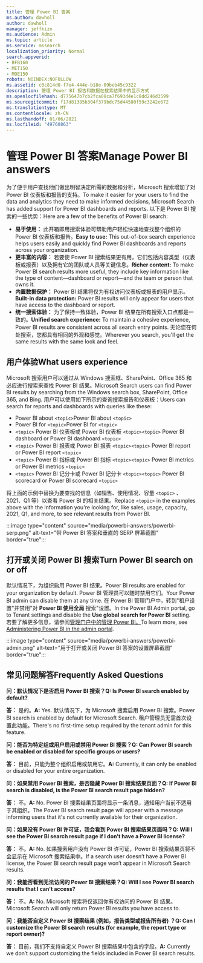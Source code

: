 ```yaml
---
title: 管理 Power BI 答案
ms.author: dawholl
author: dawholl
manager: jeffkizn
ms.audience: Admin
ms.topic: article
ms.service: mssearch
localization_priority: Normal
search.appverid:
- BFB160
- MET150
- MOE150
robots: NOINDEX:NOFOLLOW
ms.assetid: c0c814d0-f7e4-444e-b18e-09beb45c9322
description: 管理 Power BI 报告和数据在搜索结果中的显示方式
ms.openlocfilehash: d775647b7cb2fca08ca7f693d4e1c8dd246d3599
ms.sourcegitcommit: f17d81385b304f379bdc75d44580f59c3242e672
ms.translationtype: MT
ms.contentlocale: zh-CN
ms.lasthandoff: 01/06/2021
ms.locfileid: "49760863"
---
```

# <a name="manage-power-bi-answers"></a><span data-ttu-id="1e818-103">管理 Power BI 答案</span><span class="sxs-lookup"><span data-stu-id="1e818-103">Manage Power BI answers</span></span>

<span data-ttu-id="1e818-104">为了便于用户查找他们做出明智决定所需的数据和分析，Microsoft 搜索增加了对 Power BI 仪表板和报告的支持。</span><span class="sxs-lookup"><span data-stu-id="1e818-104">To make it easier for your users to find the data and analytics they need to make informed decisions, Microsoft Search has added support for Power BI dashboards and reports.</span></span> <span data-ttu-id="1e818-105">以下是 Power BI 搜索的一些优势：</span><span class="sxs-lookup"><span data-stu-id="1e818-105">Here are a few of the benefits of Power BI search:</span></span>

* <span data-ttu-id="1e818-106">**易于使用：** 此开箱即用搜索体验可帮助用户轻松快速地查找整个组织的 Power BI 仪表板和报告。</span><span class="sxs-lookup"><span data-stu-id="1e818-106">**Easy to use:** This out-of-box search experience helps users easily and quickly find Power BI dashboards and reports across your organization.</span></span>
* <span data-ttu-id="1e818-107">**更丰富的内容：** 若要使 Power BI 搜索结果更有用，它们包括内容类型（仪表板或报表）以及拥有它的团队或人员等关键信息。</span><span class="sxs-lookup"><span data-stu-id="1e818-107">**Richer content:** To make Power BI search results more useful, they include key information like the type of content—dashboard or report—and the team or person that owns it.</span></span>
* <span data-ttu-id="1e818-108">**内置数据保护：** Power BI 结果将仅为有权访问仪表板或报表的用户显示。</span><span class="sxs-lookup"><span data-stu-id="1e818-108">**Built-in data protection:** Power BI results will only appear for users that have access to the dashboard or report.</span></span>
* <span data-ttu-id="1e818-109">**统一搜索体验：** 为了保持一致体验，Power BI 结果在所有搜索入口点都是一致的。</span><span class="sxs-lookup"><span data-stu-id="1e818-109">**Unified search experience:** To maintain a cohesive experience, Power BI results are consistent across all search entry points.</span></span> <span data-ttu-id="1e818-110">无论您在何处搜索，您都具有相同的外观和感觉。</span><span class="sxs-lookup"><span data-stu-id="1e818-110">Wherever you search, you'll get the same results with the same look and feel.</span></span>

## <a name="what-users-experience"></a><span data-ttu-id="1e818-111">用户体验</span><span class="sxs-lookup"><span data-stu-id="1e818-111">What users experience</span></span>

<span data-ttu-id="1e818-112">Microsoft 搜索用户可以通过从 Windows 搜索框、SharePoint、Office 365 和必应进行搜索来查找 Power BI 结果。</span><span class="sxs-lookup"><span data-stu-id="1e818-112">Microsoft Search users can find Power BI results by searching from the Windows search box, SharePoint, Office 365, and Bing.</span></span> <span data-ttu-id="1e818-113">用户可以使用如下所示的查询搜索报告和仪表板：</span><span class="sxs-lookup"><span data-stu-id="1e818-113">Users can search for reports and dashboards with queries like these:</span></span>

* <span data-ttu-id="1e818-114">Power BI about `<topic>`</span><span class="sxs-lookup"><span data-stu-id="1e818-114">Power BI about `<topic>`</span></span>
* <span data-ttu-id="1e818-115">Power BI for `<topic>`</span><span class="sxs-lookup"><span data-stu-id="1e818-115">Power BI for `<topic>`</span></span>
* <span data-ttu-id="1e818-116">`<topic>` Power BI 仪表板或 Power BI 仪表板 `<topic>`</span><span class="sxs-lookup"><span data-stu-id="1e818-116">`<topic>` Power BI dashboard or Power BI dashboard `<topic>`</span></span>
* <span data-ttu-id="1e818-117">`<topic>` Power BI 报表或 Power BI 报表 `<topic>`</span><span class="sxs-lookup"><span data-stu-id="1e818-117">`<topic>` Power BI report or Power BI report `<topic>`</span></span>
* <span data-ttu-id="1e818-118">`<topic>` Power BI 指标或 Power BI 指标 `<topic>`</span><span class="sxs-lookup"><span data-stu-id="1e818-118">`<topic>` Power BI metrics or Power BI metrics `<topic>`</span></span>
* <span data-ttu-id="1e818-119">`<topic>` Power BI 记分卡或 Power BI 记分卡 `<topic>`</span><span class="sxs-lookup"><span data-stu-id="1e818-119">`<topic>` Power BI scorecard or Power BI scorecard `<topic>`</span></span>

<span data-ttu-id="1e818-120">将上面的示例中替换为要查找的信息（如销售、使用情况、容量 `<topic>` 、2021、Q1 等）以查看 Power BI 的相关结果。</span><span class="sxs-lookup"><span data-stu-id="1e818-120">Replace `<topic>` in the examples above with the information you're looking for, like sales, usage, capacity, 2021, Q1, and more, to see relevant results from Power BI.</span></span>

:::image type="content" source="media/powerbi-answers/powerbi-serp.png" alt-text="带 Power BI 答案和垂直的 SERP 屏幕截图" border="true":::

## <a name="turn-power-bi-search-on-or-off"></a><span data-ttu-id="1e818-122">打开或关闭 Power BI 搜索</span><span class="sxs-lookup"><span data-stu-id="1e818-122">Turn Power BI search on or off</span></span>

<span data-ttu-id="1e818-123">默认情况下，为组织启用 Power BI 结果。</span><span class="sxs-lookup"><span data-stu-id="1e818-123">Power BI results are enabled for your organization by default.</span></span> <span data-ttu-id="1e818-124">Power BI 管理员可以随时禁用它们。</span><span class="sxs-lookup"><span data-stu-id="1e818-124">Your Power BI admin can disable them at any time.</span></span> <span data-ttu-id="1e818-125">在 Power BI 管理门户中，转到"租户设置"并禁用"对 **Power BI 使用全局** 搜索"设置。</span><span class="sxs-lookup"><span data-stu-id="1e818-125">In the Power BI Admin portal, go to Tenant settings and disable the **Use global search for Power BI** setting.</span></span> <span data-ttu-id="1e818-126">若要了解更多信息，请参阅[管理门户中的管理 Power BI。](https://docs.microsoft.com/power-bi/admin/service-admin-portal#use-global-search-for-power-bi-preview)</span><span class="sxs-lookup"><span data-stu-id="1e818-126">To learn more, see [Administering Power BI in the admin portal](https://docs.microsoft.com/power-bi/admin/service-admin-portal#use-global-search-for-power-bi-preview).</span></span>

:::image type="content" source="media/powerbi-answers/powerbi-admin.png" alt-text="用于打开或关闭 Power BI 答案的设置屏幕截图" border="true":::

## <a name="frequently-asked-questions"></a><span data-ttu-id="1e818-128">常见问题解答</span><span class="sxs-lookup"><span data-stu-id="1e818-128">Frequently Asked Questions</span></span>

<span data-ttu-id="1e818-129">**问：默认情况下是否启用 Power BI 搜索？**</span><span class="sxs-lookup"><span data-stu-id="1e818-129">**Q: Is Power BI search enabled by default?**</span></span>

<span data-ttu-id="1e818-130">**答：** 是的。</span><span class="sxs-lookup"><span data-stu-id="1e818-130">**A:** Yes.</span></span> <span data-ttu-id="1e818-131">默认情况下，为 Microsoft 搜索启用 Power BI 搜索。</span><span class="sxs-lookup"><span data-stu-id="1e818-131">Power BI search is enabled by default for Microsoft Search.</span></span> <span data-ttu-id="1e818-132">租户管理员无需首次设置此功能。</span><span class="sxs-lookup"><span data-stu-id="1e818-132">There's no first-time setup required by the tenant admin for this feature.</span></span>

<span data-ttu-id="1e818-133">**问：能否为特定组或用户启用或禁用 Power BI 搜索？**</span><span class="sxs-lookup"><span data-stu-id="1e818-133">**Q: Can Power BI search be enabled or disabled for specific groups or users?**</span></span>

<span data-ttu-id="1e818-134">**答：** 目前，只能为整个组织启用或禁用它。</span><span class="sxs-lookup"><span data-stu-id="1e818-134">**A:** Currently, it can only be enabled or disabled for your entire organization.</span></span>

<span data-ttu-id="1e818-135">**问：如果禁用 Power BI 搜索，是否隐藏 Power BI 搜索结果页面？**</span><span class="sxs-lookup"><span data-stu-id="1e818-135">**Q: If Power BI search is disabled, is the Power BI search result page hidden?**</span></span>

<span data-ttu-id="1e818-136">**答：** 不。</span><span class="sxs-lookup"><span data-stu-id="1e818-136">**A:** No.</span></span> <span data-ttu-id="1e818-137">Power BI 搜索结果页面将显示一条消息，通知用户当前不适用于其组织。</span><span class="sxs-lookup"><span data-stu-id="1e818-137">The Power BI search result page will appear with a message informing users that it's not currently available for their organization.</span></span>

<span data-ttu-id="1e818-138">**问：如果没有 Power BI 许可证，我会看到 Power BI 搜索结果页面吗？**</span><span class="sxs-lookup"><span data-stu-id="1e818-138">**Q: Will I see the Power BI search result page if I don’t have a Power BI license?**</span></span>

<span data-ttu-id="1e818-139">**答：** 不。</span><span class="sxs-lookup"><span data-stu-id="1e818-139">**A:** No.</span></span> <span data-ttu-id="1e818-140">如果搜索用户没有 Power BI 许可证，Power BI 搜索结果页将不会显示在 Microsoft 搜索结果中。</span><span class="sxs-lookup"><span data-stu-id="1e818-140">If a search user doesn’t have a Power BI license, the Power BI search result page won’t appear in Microsoft Search results.</span></span>

<span data-ttu-id="1e818-141">**问：我能否看到无法访问的 Power BI 搜索结果？**</span><span class="sxs-lookup"><span data-stu-id="1e818-141">**Q: Will I see Power BI search results that I can't access?**</span></span>

<span data-ttu-id="1e818-142">**答：** 不。</span><span class="sxs-lookup"><span data-stu-id="1e818-142">**A:** No.</span></span> <span data-ttu-id="1e818-143">Microsoft 搜索将仅返回你有权访问的 Power BI 结果。</span><span class="sxs-lookup"><span data-stu-id="1e818-143">Microsoft Search will only return Power BI results you have access to.</span></span>

<span data-ttu-id="1e818-144">**问：我能否自定义 Power BI 搜索结果 (例如，报告类型或报告所有者) ？**</span><span class="sxs-lookup"><span data-stu-id="1e818-144">**Q: Can I customize the Power BI search results (for example, the report type or report owner)?**</span></span>

<span data-ttu-id="1e818-145">**答：** 目前，我们不支持自定义 Power BI 搜索结果中包含的字段。</span><span class="sxs-lookup"><span data-stu-id="1e818-145">**A:** Currently we don’t support customizing the fields included in Power BI search results.</span></span>

